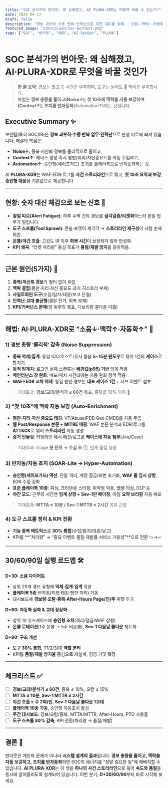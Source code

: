 ```yaml
---
title: "SOC 분석가의 번아웃: 왜 심해졌고, AI PLURA-XDR는 어떻게 바꿀 수 있는가?"
date: 2025-09-27
draft: false
description: "경보 과부하·수동 반복·인력난으로 지친 SOC를 위해, ‘소음↓·맥락↑·자동화↑’를 축으로 한 30/60/90일 실천 로드맵과 AI PLURA-XDR 적용 방안을 제시합니다."
featured_image: "cdn/column/soc-burnout.png"
tags: ["SOC", "번아웃", "XDR", "AI SecOps", "PLURA"]
---
```


# SOC 분석가의 번아웃: 왜 심해졌고, **AI·PLURA-XDR**로 무엇을 바꿀 것인가

> **한 줄 요약**: 경보는 많고 ⏰ 시간은 부족하며, 도구는 늘어도 🧠 맥락은 부족합니다.  
> 해법은 **경보 총량을 줄이고(Noise↓), 첫 10초에 맥락을 자동 보강하며(Context↑), 조치를 반자동화**(Automation↑)하는 것입니다.

## Executive Summary ✨

보안팀(특히 SOC/IR)은 **경보 과부하·수동 반복 업무·인력난**으로 만성 피로에 빠져 있습니다. 해결의 핵심은:

* **Noise↓**: 중복·저신뢰 경보를 물리적으로 줄이고,
* **Context↑**: 케이스 생성 즉시 평판/지리/자산중요도를 자동 주입하고,
* **Automation↑**: 승인형(세이프가드) 조치를 플레이북으로 반자동화하는 것.

AI **PLURA-XDR**는 WAF·EDR·로그를 **사건 스토리라인**으로 묶고, **첫 10초 요약과 보강**, **승인형 대응**을 기본값으로 제공합니다.

---

## 현황: 숫자 대신 체감으로 보는 신호 🔎

* **알림 피로(Alert Fatigue)**: 하루 수백 건의 경보를 **삼각검증/티켓화**하느라 본질 업무가 밀립니다.
* **도구 스프롤(Tool Sprawl)**: 콘솔·포맷이 제각각 → **스토리라인 재구성**이 사람 손에 의존.
* **온콜/야간 호출**: 고강도 IR 이후 **회복 시간**이 보장되지 않아 만성화.
* **KPI 왜곡**: “티켓 처리량” 중심 목표가 **품질/재발 방지**를 갉아먹음.

---

## 근본 원인(5가지) 🧩

1. **중복/저신뢰 경보**가 필터 없이 유입
2. **맥락 결핍**(평판·지리·자산 중요도·과거 히스토리 부재)
3. **사일로화된 도구**(수집/탐지/대응/보고 단절)
4. **인력난·교대 불균형**(결원 전가, 회복 부재)
5. **KPI/거버넌스 문제**(양 위주의 목표, 디브리핑·쿨다운 미흡)

---

## 해법: **AI·PLURA-XDR**로 “소음↓·맥락↑·자동화↑” 🚀

### 1) 경보 총량 ‘물리적’ 감축 (Noise Suppression)

* **중복 억제/집계**: 동일 IOC/호스트/유사 룰을 **5~15분 윈도우**로 묶어 1건의 **케이스**로 합치기
* **동적 임계치**: 로그인 실패·스캔류는 **배경값(p95) 기반** 임계 적용
* **메인터넌스 창 완화**: 배포/패치 시간대에는 자동 완화 정책 적용
* **WAF×EDR 교차 억제**: 동일 원인 경보는 **대표 케이스 1건** + 서브 이벤트 첨부

> 기대효과: **경보/교대/분석가 ≤ 60건** 목표, 중복률 10% 이하 🎯

### 2) “첫 10초”에 맥락 자동 보강 (Auto-Enrichment)

* **평판·지리·자산 중요도 태깅**: VT/AbuseIPDB·Geo·CMDB를 자동 주입
* **웹 Post/Response 본문 + MITRE 매핑**: WAF 본문 분석과 EDR/로그를 **ATT&CK**로 엮어 **스토리라인** 자동 생성
* **증거 번들링**: 타임라인·해시·패킷/로그를 **케이스에 자동 첨부**(Jira/Case)

> 기대효과: triage **분 단위 → 수십 초** ⏱️, 인계 품질 상승

### 3) 반자동/자동 조치 (SOAR-Lite → Hyper-Automation)

* **승인형(세이프가드) 액션**: 단말 격리, 계정 잠금/비번 초기화, **WAF 룰 임시 상향**, EDR 수집 강화
* **표준 플레이북 10종**: 피싱, 크리덴셜 스터핑, 취약점 악용, 웹셸 의심, DLP 등
* **야간 모드**: 근무외 시간엔 **임계 상향 + Sev-1만 페이징**, 아침 **요약 브리핑** 자동 배포

> 기대효과: **MTTA ≤ 10분 / Sev-1 MTTR ≤ 2시간** 목표 근접

### 4) 도구 스프롤 정리 & KPI 전환

* **기능 중복 매트릭스**로 **30% 통합**(수집/탐지/대응/보고)
* KPI를 **“처리량” → “중요 이벤트 품질·재발률·서비스 가용성”**으로 전환 📉→📈

---

## 30/60/90일 실행 로드맵 🛠️

**D+30: 소음 다이어트**

* 상위 20개 경보 유형에 **억제·집계·임계** 적용
* **플레이북 5종** 반자동(티켓·태깅·평판·지리) 가동
* 대시보드에 **경보량·오탐·중복·After-Hours Page/인/주** 위젯 추가

**D+60: 자동화 심화 & 교대 정상화**

* 상위 10 유즈케이스에 **승인형 조치**(격리/잠금/WAF 상향)
* **온콜 로테이션**(1주 온콜 → 5주 비온콜), **Sev-1 다음날 쿨다운** 제도화

**D+90: 구조 개선**

* **도구 30% 통합**, T1/2/3/IR **역할 분리**
* KPI를 **품질/재발 방지율** 중심으로 재설계, 경영 커밋 확정

---

## 체크리스트 ✅

* [ ] **경보/교대/분석가 ≤ 60건**, 중복 ≤ 10%, 오탐 ≤ 15%
* [ ] **MTTA ≤ 10분, Sev-1 MTTR ≤ 2시간**
* [ ] **야간 호출 ≤ 주 2회/인**, **Sev-1 다음날 쿨다운 1교대**
* [ ] **플레이북 10종 가동**, 승인형 자동조치 활성
* [ ] **주간 대시보드**: 경보/오탐/중복, MTTA/MTTR, After-Hours, PTO 사용률
* [ ] **도구 스프롤 30% 감축**, KPI 전환(처리량 → 품질/재발)

---

## 결론 🧭

번아웃은 개인의 문제가 아니라 **시스템 설계의 결과**입니다. **경보 총량을 줄이고, 맥락을 자동 보강하고, 조치를 반자동화**하면 SOC의 에너지를 “정말 중요한 일”에 재배치할 수 있습니다. **AI PLURA-XDR**는 이 셋을 **하나의 사건 스토리라인**으로 묶어 **속도와 품질**을 동시에 끌어올리도록 설계되어 있습니다. 이번 분기, **D+30/60/90**부터 바로 시작해 보세요.
